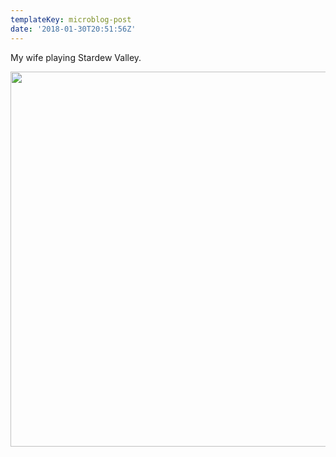 ```yaml
---
templateKey: microblog-post
date: '2018-01-30T20:51:56Z'
---
```


My wife playing Stardew Valley.

<img src="/wp-content/uploads/2018/01/95e73fc5b8834ad7820e43714e52689f.jpg" width="600" height="600" />

